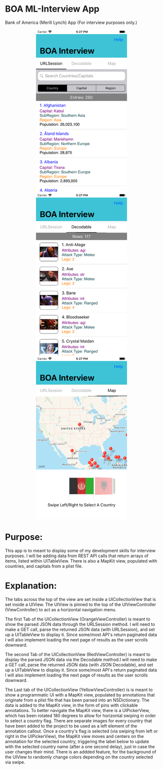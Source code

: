 # BOA ML-Interview App
Bank of America (Merill Lynch) App (For interview purposes only.)

<div align="center">
    <img src="https://github.com/dlr4life/BOA-Interview/blob/master/BOA%20Interview/Assets.xcassets/1-URLSession.imageset/1-URLSession.png" width="300px"</img> 
    <img src="https://github.com/dlr4life/BOA-Interview/blob/master/BOA%20Interview/Assets.xcassets/2-Decodable.imageset/2-Decodable.png" width="300px"</img>
    <img src="https://github.com/dlr4life/BOA-Interview/blob/master/BOA%20Interview/Assets.xcassets/3-Programmatic%20UI.imageset/3-Programmatic%20UI.png" width="300px"</img> 
</div>

# Purpose:
This app is to meant to display some of my development skills for interview purposes. I will be adding data from REST API calls that return arrays of items, listed within UITableView. There is also a MapKit view, populated with countries, and capitals from a plist file.

# Explanation:
The tabs across the top of the view are set inside a UICollectionView that is set inside a UIView. The UIView is pinned to the top of the UIViewController (ViewController) to act as a horizontal navigation menu. 

The first Tab of the UICollectionView (OrangeViewController) is meant to show the parsed JSON data through the URLSession method. I will need to make a GET call, parse the returned JSON data (with URLSession), and set up a UITableView to display it. Since some/most API's return paginated data I will also implement loading the next page of results as the user scrolls downward.

The second Tab of the UICollectionView (RedViewController) is meant to display the parsed JSON data via the Decodable method.I will need to make a GET call, parse the returned JSON data (with JSON Decodable), and set up a UITableView to display it. Since some/most API's return paginated data I will also implement loading the next page of results as the user scrolls downward.

The Last tab of the UICollectionView (YellowViewController) is is meant to show a programmatic UI with a MapKit view, populated by annotations that originate from a plist file that has been parsed into an NSDictionary. The data is added to the MapKit view, in the form of pins with clickable annotations. To better navigate the MapKit view, there is a UIPickerView, which has been rotated 180 degrees to allow for horizontal swiping in order to select a country flag. There are separate images for every country that have been added to the project to be used as a left element of the annotation callout. Once a country's flag is selected (via swiping from left or right in the UIPickerView), the MapKit view moves and centers on the annotation for the selected country, triggering the label below to update with the selected country name (after a one second delay), just in case the user changes their mind. There is an addded feature, for the background of the UIView to randomly change colors depending on the country selected via swipe.
